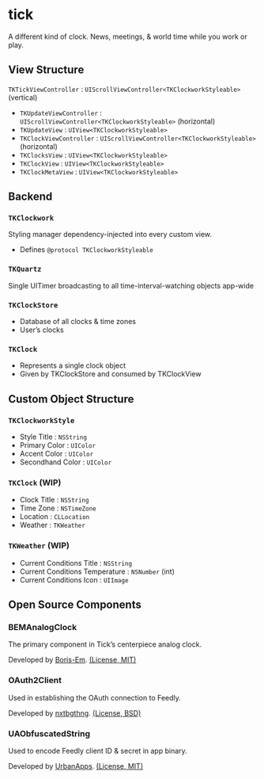 # tick
A different kind of clock. News, meetings, & world time while you work or play.

## View Structure
`TKTickViewController` : `UIScrollViewController<TKClockworkStyleable>` (vertical)
- `TKUpdateViewController` : `UIScrollViewController<TKClockworkStyleable>` (horizontal)
 - `TKUpdateView` : `UIView<TKClockworkStyleable>`
- `TKClockViewController` : `UIScrollViewController<TKClockworkStyleable>` (horizontal)
 - `TKClocksView` : `UIView<TKClockworkStyleable>`
 - `TKClockView` : `UIView<TKClockworkStyleable>`
- `TKClockMetaView` : `UIView<TKClockworkStyleable>`


## Backend

### `TKClockwork`
Styling manager dependency-injected into every custom view.

- Defines `@protocol TKClockworkStyleable`

### `TKQuartz`
Single UITimer broadcasting to all time-interval-watching objects app-wide

### `TKClockStore`
- Database of all clocks & time zones
- User’s clocks

### `TKClock`
- Represents a single clock object
- Given by TKClockStore and consumed by TKClockView


## Custom Object Structure

### `TKClockworkStyle`

- Style Title : `NSString`
- Primary Color : `UIColor`
- Accent Color : `UIColor`
- Secondhand Color : `UIColor`

### `TKClock` (WIP)

- Clock Title : `NSString`
- Time Zone : `NSTimeZone`
- Location : `CLLocation`
- Weather : `TKWeather`

### `TKWeather` (WIP)

- Current Conditions Title : `NSString`
- Current Conditions Temperature : `NSNumber` (int)
- Current Conditions Icon : `UIImage`


## Open Source Components

### BEMAnalogClock
The primary component in Tick’s centerpiece analog clock.

Developed by [Boris-Em](https://github.com/Boris-Em/BEMAnalogClock). [(License, MIT)](https://github.com/Boris-Em/BEMAnalogClock/blob/master/LICENSE)

### OAuth2Client
Used in establishing the OAuth connection to Feedly.

Developed by [nxtbgthng](https://github.com/nxtbgthng/OAuth2Client). [(License, BSD)](https://github.com/nxtbgthng/OAuth2Client#bsd-license)

### UAObfuscatedString
Used to encode Feedly client ID & secret in app binary.

Developed by [UrbanApps](https://github.com/UrbanApps/UAObfuscatedString). [(License, MIT)](https://github.com/UrbanApps/UAObfuscatedString/blob/master/LICENSE)

